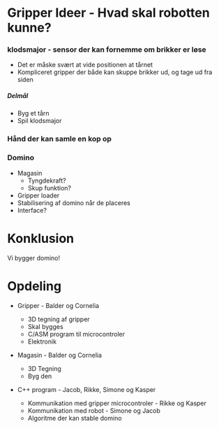 # Gripper Ideer - Hvad skal robotten kunne?

### klodsmajor - sensor der kan fornemme om brikker er løse
- Det er måske svært at vide positionen at tårnet
- Kompliceret gripper der både kan skuppe brikker ud, og tage ud fra siden

##### Delmål
- Byg et tårn
- Spil klodsmajor 


### Hånd der kan samle en kop op

### Domino
- Magasin
    - Tyngdekraft?
    - Skup funktion?
- Gripper loader
- Stabilisering af domino når de placeres
- Interface?

# Konklusion
Vi bygger domino!


# Opdeling
- Gripper - Balder og Cornelia
    - 3D tegning af gripper
    - Skal bygges
    - C/ASM program til microcontroler
    - Elektronik

- Magasin - Balder og Cornelia
    - 3D Tegning
    - Byg den

- C++ program - Jacob, Rikke, Simone og Kasper
    - Kommunikation med gripper microcontroler  - Rikke og Kasper
    - Kommunikation med robot - Simone og Jacob
    - Algoritme der kan stable domino

